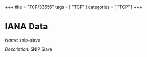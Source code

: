 +++
title = "TCP/33656"
tags = [ "TCP" ]
categories = [ "TCP" ]
+++

# IANA Data

_Name:_ snip-slave

_Description:_ SNIP Slave

